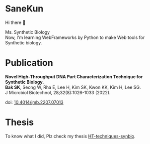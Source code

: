 # SaneKun

Hi there 👋  

Ms. Synthetic Biology  
Now, I'm learning WebFrameworks by Python to make Web tools for Synthetic biology.  


# Publication
**Novel High-Throughput DNA Part Characterization Technique for Synthetic Biology.**  
**Bak SK**, Seong W, Rha E, Lee H, Kim SK, Kwon KK, Kim H, Lee SG.                    
J Microbiol Biotechnol, 28;32(8):1026-1033 (2022). 

doi: [10.4014/jmb.2207.07013](https://doi.org/10.4014/jmb.2207.07013)

# Thesis

To know what I did, Plz check my thesis [HT-techniques-synbio](https://github.com/Lelp27/HT-techniques-synbio).  
